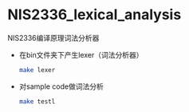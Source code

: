 # NIS2336_lexical_analysis
NIS2336编译原理词法分析器

+ 在bin文件夹下产生lexer（词法分析器）

  ```bash
  make lexer
  ```

+ 对sample code做词法分析

  ```bash
  make testl
  ```

  
